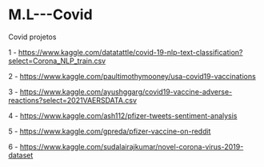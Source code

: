 # M.L---Covid
Covid projetos

1 - https://www.kaggle.com/datatattle/covid-19-nlp-text-classification?select=Corona_NLP_train.csv

2 - https://www.kaggle.com/paultimothymooney/usa-covid19-vaccinations

3 - https://www.kaggle.com/ayushggarg/covid19-vaccine-adverse-reactions?select=2021VAERSDATA.csv

4 - https://www.kaggle.com/ash112/pfizer-tweets-sentiment-analysis

5 - https://www.kaggle.com/gpreda/pfizer-vaccine-on-reddit

6 - https://www.kaggle.com/sudalairajkumar/novel-corona-virus-2019-dataset
